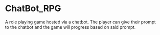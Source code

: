 # ChatBot_RPG
A role playing game hosted via a chatbot. The player can give their prompt to the chatbot and the game will progress based on said prompt.
